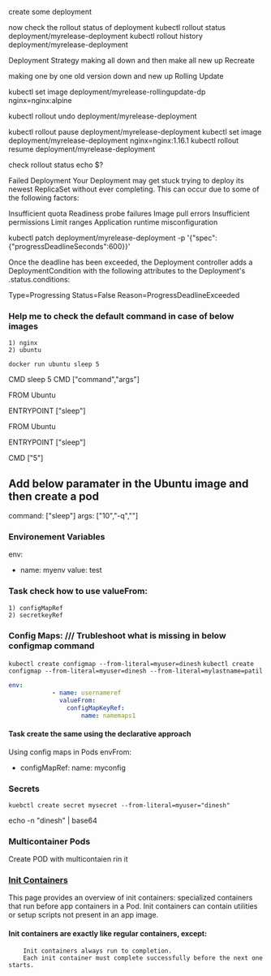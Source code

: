 create some deployment

now check the rollout status of deployment
kubectl rollout status deployment/myrelease-deployment
kubectl rollout history deployment/myrelease-deployment

Deployment Strategy
making all down and then make all new up
Recreate

making one by one old version down and new up
Rolling Update


kubectl set image deployment/myrelease-rollingupdate-dp nginx=nginx:alpine

kubectl rollout undo deployment/myrelease-deployment



kubectl rollout pause deployment/myrelease-deployment
kubectl set image deployment/myrelease-deployment nginx=nginx:1.16.1
kubectl rollout resume deployment/myrelease-deployment

check rollout status
echo $?


Failed Deployment 
Your Deployment may get stuck trying to deploy its newest ReplicaSet without ever completing. This can occur due to some of the following factors:

Insufficient quota
Readiness probe failures
Image pull errors
Insufficient permissions
Limit ranges
Application runtime misconfiguration


kubectl patch deployment/myrelease-deployment -p '{"spec":{"progressDeadlineSeconds":600}}'

Once the deadline has been exceeded, the Deployment controller adds a DeploymentCondition with the following attributes to the Deployment's .status.conditions:

Type=Progressing
Status=False
Reason=ProgressDeadlineExceeded


### Help me to check the default command in case of below images
    1) nginx
    2) ubuntu

`docker run ubuntu sleep 5`

CMD sleep 5
CMD ["command","args"]


FROM Ubuntu

ENTRYPOINT ["sleep"]


FROM Ubuntu

ENTRYPOINT ["sleep"]

CMD ["5"]


## Add below paramater in the Ubuntu image and then create a pod 
command: ["sleep"]
args: ["10","-q",""]

### Environement Variables
env:
 - name: myenv
   value: test
 





### Task check how to use valueFrom:
    1) configMapRef
    2) secretkeyRef

### Config Maps: /// Trubleshoot what is missing in below configmap command
`kubectl create configmap --from-literal=myuser=dinesh`
`kubectl create configmap --from-literal=myuser=dinesh --from-literal=mylastname=patil`
```yaml
env:
            - name: usernameref
              valueFrom:
                configMapKeyRef:
                    name: namemaps1
```


#### Task create the same using the declarative approach


Using config maps in Pods
envFrom:
 - configMapRef:
     name: myconfig


### Secrets
`kuebctl create secret mysecret --from-literal=myuser="dinesh"`

echo -n "dinesh" | base64



### Multicontainer Pods

Create POD with multicontaien rin it


 ### [Init Containers](https://kubernetes.io/docs/concepts/workloads/pods/init-containers/)
 This page provides an overview of init containers: specialized containers that run before app containers in a Pod. Init containers can contain utilities or setup scripts not present in an app image.

#### Init containers are exactly like regular containers, except:
        Init containers always run to completion.
        Each init container must complete successfully before the next one starts.


